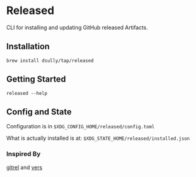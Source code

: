 # Released

CLI for installing and updating GitHub released Artifacts.

## Installation

```shell
brew install dsully/tap/released
```

## Getting Started

```shell
released --help
```

## Config and State

Configuration is in `$XDG_CONFIG_HOME/released/config.toml`

What is actually installed is at: `$XDG_STATE_HOME/released/installed.json`

### Inspired By

[gitrel](https://github.com/izirku/gitrel) and [vers](https://github.com/reynn/vers)
